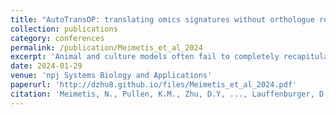 ```yaml
---
title: "AutoTransOP: translating omics signatures without orthologue requirements using deep learning"
collection: publications
category: conferences
permalink: /publication/Meimetis_et_al_2024
excerpt: 'Animal and culture models often fail to completely recapitulate human biology. In this study, we used machine learning to integrate both bulk and single-cell data from humans and mice, identifying animal-specific molecular features predictive of other contexts.'
date: 2024-01-29
venue: 'npj Systems Biology and Applications'
paperurl: 'http://dzhu8.github.io/files/Meimetis_et_al_2024.pdf'
citation: 'Meimetis, N., Pullen, K.M., Zhu, D.Y, ..., Lauffenburger, D.A. (2024). &quot;AutoTransOP: translating omics signatures without orthologue requirements using deep learning.&quot; <i>npj Systems Biology and Applications</i>. 10(13).'
---
```

